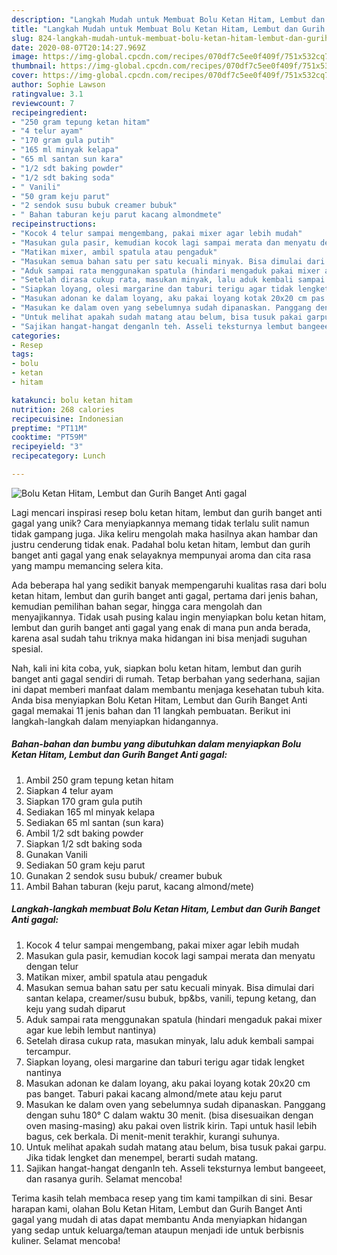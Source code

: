 ```yaml
---
description: "Langkah Mudah untuk Membuat Bolu Ketan Hitam, Lembut dan Gurih Banget Anti gagal yang Sempurna"
title: "Langkah Mudah untuk Membuat Bolu Ketan Hitam, Lembut dan Gurih Banget Anti gagal yang Sempurna"
slug: 824-langkah-mudah-untuk-membuat-bolu-ketan-hitam-lembut-dan-gurih-banget-anti-gagal-yang-sempurna
date: 2020-08-07T20:14:27.969Z
image: https://img-global.cpcdn.com/recipes/070df7c5ee0f409f/751x532cq70/bolu-ketan-hitam-lembut-dan-gurih-banget-anti-gagal-foto-resep-utama.jpg
thumbnail: https://img-global.cpcdn.com/recipes/070df7c5ee0f409f/751x532cq70/bolu-ketan-hitam-lembut-dan-gurih-banget-anti-gagal-foto-resep-utama.jpg
cover: https://img-global.cpcdn.com/recipes/070df7c5ee0f409f/751x532cq70/bolu-ketan-hitam-lembut-dan-gurih-banget-anti-gagal-foto-resep-utama.jpg
author: Sophie Lawson
ratingvalue: 3.1
reviewcount: 7
recipeingredient:
- "250 gram tepung ketan hitam"
- "4 telur ayam"
- "170 gram gula putih"
- "165 ml minyak kelapa"
- "65 ml santan sun kara"
- "1/2 sdt baking powder"
- "1/2 sdt baking soda"
- " Vanili"
- "50 gram keju parut"
- "2 sendok susu bubuk creamer bubuk"
- " Bahan taburan keju parut kacang almondmete"
recipeinstructions:
- "Kocok 4 telur sampai mengembang, pakai mixer agar lebih mudah"
- "Masukan gula pasir, kemudian kocok lagi sampai merata dan menyatu dengan telur"
- "Matikan mixer, ambil spatula atau pengaduk"
- "Masukan semua bahan satu per satu kecuali minyak. Bisa dimulai dari santan kelapa, creamer/susu bubuk, bp&amp;bs, vanili, tepung ketang, dan keju yang sudah diparut"
- "Aduk sampai rata menggunakan spatula (hindari mengaduk pakai mixer agar kue lebih lembut nantinya)"
- "Setelah dirasa cukup rata, masukan minyak, lalu aduk kembali sampai tercampur."
- "Siapkan loyang, olesi margarine dan taburi terigu agar tidak lengket nantinya"
- "Masukan adonan ke dalam loyang, aku pakai loyang kotak 20x20 cm pas banget. Taburi pakai kacang almond/mete atau keju parut"
- "Masukan ke dalam oven yang sebelumnya sudah dipanaskan. Panggang dengan suhu 180° C dalam waktu 30 menit. (bisa disesuaikan dengan oven masing-masing) aku pakai oven listrik kirin. Tapi untuk hasil lebih bagus, cek berkala. Di menit-menit terakhir, kurangi suhunya."
- "Untuk melihat apakah sudah matang atau belum, bisa tusuk pakai garpu. Jika tidak lengket dan menempel, berarti sudah matang."
- "Sajikan hangat-hangat denganln teh. Asseli teksturnya lembut bangeeet, dan rasanya gurih. Selamat mencoba!"
categories:
- Resep
tags:
- bolu
- ketan
- hitam

katakunci: bolu ketan hitam 
nutrition: 268 calories
recipecuisine: Indonesian
preptime: "PT11M"
cooktime: "PT59M"
recipeyield: "3"
recipecategory: Lunch

---
```



![Bolu Ketan Hitam, Lembut dan Gurih Banget Anti gagal](https://img-global.cpcdn.com/recipes/070df7c5ee0f409f/751x532cq70/bolu-ketan-hitam-lembut-dan-gurih-banget-anti-gagal-foto-resep-utama.jpg)

Lagi mencari inspirasi resep bolu ketan hitam, lembut dan gurih banget anti gagal yang unik? Cara menyiapkannya memang tidak terlalu sulit namun tidak gampang juga. Jika keliru mengolah maka hasilnya akan hambar dan justru cenderung tidak enak. Padahal bolu ketan hitam, lembut dan gurih banget anti gagal yang enak selayaknya mempunyai aroma dan cita rasa yang mampu memancing selera kita.

Ada beberapa hal yang sedikit banyak mempengaruhi kualitas rasa dari bolu ketan hitam, lembut dan gurih banget anti gagal, pertama dari jenis bahan, kemudian pemilihan bahan segar, hingga cara mengolah dan menyajikannya. Tidak usah pusing kalau ingin menyiapkan bolu ketan hitam, lembut dan gurih banget anti gagal yang enak di mana pun anda berada, karena asal sudah tahu triknya maka hidangan ini bisa menjadi suguhan spesial.




Nah, kali ini kita coba, yuk, siapkan bolu ketan hitam, lembut dan gurih banget anti gagal sendiri di rumah. Tetap berbahan yang sederhana, sajian ini dapat memberi manfaat dalam membantu menjaga kesehatan tubuh kita. Anda bisa menyiapkan Bolu Ketan Hitam, Lembut dan Gurih Banget Anti gagal memakai 11 jenis bahan dan 11 langkah pembuatan. Berikut ini langkah-langkah dalam menyiapkan hidangannya.

<!--inarticleads1-->

##### Bahan-bahan dan bumbu yang dibutuhkan dalam menyiapkan Bolu Ketan Hitam, Lembut dan Gurih Banget Anti gagal:

1. Ambil 250 gram tepung ketan hitam
1. Siapkan 4 telur ayam
1. Siapkan 170 gram gula putih
1. Sediakan 165 ml minyak kelapa
1. Sediakan 65 ml santan (sun kara)
1. Ambil 1/2 sdt baking powder
1. Siapkan 1/2 sdt baking soda
1. Gunakan  Vanili
1. Sediakan 50 gram keju parut
1. Gunakan 2 sendok susu bubuk/ creamer bubuk
1. Ambil  Bahan taburan (keju parut, kacang almond/mete)




<!--inarticleads2-->

##### Langkah-langkah membuat Bolu Ketan Hitam, Lembut dan Gurih Banget Anti gagal:

1. Kocok 4 telur sampai mengembang, pakai mixer agar lebih mudah
1. Masukan gula pasir, kemudian kocok lagi sampai merata dan menyatu dengan telur
1. Matikan mixer, ambil spatula atau pengaduk
1. Masukan semua bahan satu per satu kecuali minyak. Bisa dimulai dari santan kelapa, creamer/susu bubuk, bp&amp;bs, vanili, tepung ketang, dan keju yang sudah diparut
1. Aduk sampai rata menggunakan spatula (hindari mengaduk pakai mixer agar kue lebih lembut nantinya)
1. Setelah dirasa cukup rata, masukan minyak, lalu aduk kembali sampai tercampur.
1. Siapkan loyang, olesi margarine dan taburi terigu agar tidak lengket nantinya
1. Masukan adonan ke dalam loyang, aku pakai loyang kotak 20x20 cm pas banget. Taburi pakai kacang almond/mete atau keju parut
1. Masukan ke dalam oven yang sebelumnya sudah dipanaskan. Panggang dengan suhu 180° C dalam waktu 30 menit. (bisa disesuaikan dengan oven masing-masing) aku pakai oven listrik kirin. Tapi untuk hasil lebih bagus, cek berkala. Di menit-menit terakhir, kurangi suhunya.
1. Untuk melihat apakah sudah matang atau belum, bisa tusuk pakai garpu. Jika tidak lengket dan menempel, berarti sudah matang.
1. Sajikan hangat-hangat denganln teh. Asseli teksturnya lembut bangeeet, dan rasanya gurih. Selamat mencoba!




Terima kasih telah membaca resep yang tim kami tampilkan di sini. Besar harapan kami, olahan Bolu Ketan Hitam, Lembut dan Gurih Banget Anti gagal yang mudah di atas dapat membantu Anda menyiapkan hidangan yang sedap untuk keluarga/teman ataupun menjadi ide untuk berbisnis kuliner. Selamat mencoba!
